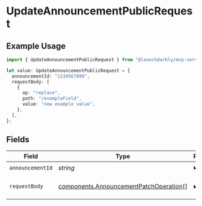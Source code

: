 # UpdateAnnouncementPublicRequest

## Example Usage

```typescript
import { UpdateAnnouncementPublicRequest } from "@launchdarkly/mcp-server/models/operations";

let value: UpdateAnnouncementPublicRequest = {
  announcementId: "1234567890",
  requestBody: [
    {
      op: "replace",
      path: "/exampleField",
      value: "new example value",
    },
  ],
};
```

## Fields

| Field                                                                                            | Type                                                                                             | Required                                                                                         | Description                                                                                      | Example                                                                                          |
| ------------------------------------------------------------------------------------------------ | ------------------------------------------------------------------------------------------------ | ------------------------------------------------------------------------------------------------ | ------------------------------------------------------------------------------------------------ | ------------------------------------------------------------------------------------------------ |
| `announcementId`                                                                                 | *string*                                                                                         | :heavy_check_mark:                                                                               | N/A                                                                                              | 1234567890                                                                                       |
| `requestBody`                                                                                    | [components.AnnouncementPatchOperation](../../models/components/announcementpatchoperation.md)[] | :heavy_check_mark:                                                                               | Update announcement request body                                                                 |                                                                                                  |